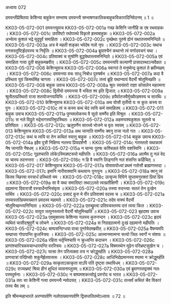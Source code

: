 अध्यायः 072

दमयन्तीप्रेषितया केशिन्या बाहुकेन सम्भाष्य दमयन्त्यै सम्भाषणकालिकबाहुकविकारादिनिवेदनम् ॥ 1 ॥

KK03-05-072-001	दमयन्त्युवाच 
KK03-05-072-001a	गच्छ केशिनि जानीहि क एष रथवाहकः ।
KK03-05-072-001c	उपविष्टो रथोपस्थे विकृतो ह्रस्वबाहुकः ॥
KK03-05-072-002a	अभ्येत्य कुशलं भद्रे मृदुपूर्वं समाहिता ।
KK03-05-072-002c	पृच्छेथाः पुरुषे ह्येनं यथातत्त्वमनिन्दिते ॥
KK03-05-072-003a	अत्र मे महती शङ्का भवेदेष नलो नृपः ।
KK03-05-072-003c	यथाच मनसस्तुष्टिर्हृदयस्य च निर्वृतिः ॥
KK03-05-072-004a	ब्रूयाश्चैनं कथान्ते त्वं पर्णादवचनं यथा ।
KK03-05-072-004c	प्रतिवाक्यं च सुश्रोणि बुद्ध्येथास्त्वमनिन्दिते ॥
KK03-05-072-005a	एवं समाहिता गत्वा दूती बाहुकमब्रवीत् ।
KK03-05-072-005c	दमयन्त्यपि कल्याणी प्रासादस्थाऽन्ववैक्षत ॥
KK03-05-072-006	केशिन्युवाच 
KK03-05-072-006a	स्वागतं ते मनुष्येन्द्र कुशलं ते ब्रवीम्यहम् ।
KK03-05-072-006c	दमयन्त्या वचः साधु निबोध पुरुषर्षभ ॥
KK03-05-072-007a	कदा वै प्रस्थिता यूयं किमर्थमिह चागताः ।
KK03-05-072-007c	तत्त्वं ब्रूहि यथान्यायं वैदर्भी श्रोतुमिच्छति ॥
KK03-05-072-008	बाहुक उवाच 
KK03-05-072-008a	श्रुतः स्वयंवरो राज्ञा कोसलेन महात्मना ।
KK03-05-072-008c	द्वितीयो दमयन्त्या वै भविता श्व इति द्विजात् ॥
KK03-05-072-009a	श्रुत्वैतत्प्रस्थितो राजा शतयोजनयायिभिः ।
KK03-05-072-009c	हयैर्वातजवैर्मुख्यैरहमस्य च सारथिः ॥
KK03-05-072-010	केशिन्युवाच 
KK03-05-072-010a	अथ योसौ तृतीयो वः स कुतः कस्य वा पुनः ।
KK03-05-072-010c	त्वं च कस्य कथं चेदं त्वयि कर्म समाहितम् ॥
KK03-05-072-011	बाहुक उवाच 
KK03-05-072-011a	पुण्यश्लोकस्य वै सूतो वार्ष्णेय इति विश्रुतः ।
KK03-05-072-011c	स नले विद्रुते भद्रेभागस्वरिमुपस्थितः ॥
KK03-05-072-012a	अहमप्यश्वकुशलः सूतत्वे च प्रतिष्ठितः ।
KK03-05-072-012c	ऋतुपर्णेन सारथ्ये भोजने च वृतः स्वयम् ॥
KK03-05-072-013	केशिन्युवाच 
KK03-05-072-013a	अथ जानाति वार्ष्णेयः क्वनु राजा नलो गतः ।
KK03-05-072-013c	कथं च त्वयि वा तेन कथितं स्यात्तु बाहुक ॥
KK03-05-072-014	बाहुक उवाच 
KK03-05-072-014a	इहैव पुत्रौ निक्षिप्य नलस्य प्रियदर्शनौ ।
KK03-05-072-014c	गतस्ततो यथाकामं नैष जानाति नैषधम् ॥
KK03-05-072-015a	न चान्यः पुरुषः कश्चिन्नलं वेत्ति यशस्विनि ।
KK03-05-072-015c	गूढश्चरति लोकेऽस्मिन्नष्टरूपो महीपतिः ॥
KK03-05-072-016a	आत्मैव तु नलं वेद या चास्य तदनन्तरा ।
KK03-05-072-016c	न हि वै स्वानि लिङ्गानि नलं शंसन्ति कर्हिचित् ॥
KK03-05-072-017	केशिन्युवाच 
KK03-05-072-017a	योसावयोध्यां प्रथमं गतोसौ ब्राह्मणस्तदा ।
KK03-05-072-017c	इमानि नारीवाक्यानि कथयानः पुनःपुनः ॥
KK03-05-072-018a	क्वनु त्वं कितव च्छित्त्वा वस्त्रार्धं प्रस्थितो मम ।
KK03-05-072-018c	उत्सृज्य विपिने सुप्तामनुरक्तां प्रियां प्रिय ॥
KK03-05-072-019a	सा वै यथा समादिष्टा तथाऽऽस्ते त्वत्प्रतीक्षिणी ।
KK03-05-072-019c	दह्यमाना दिवारात्रौ वस्त्रार्धेनाभिसंवृता ॥
KK03-05-072-020a	तस्या रुदन्त्याः सततं तेन दुःखेन पार्थिव ।
KK03-05-072-020c	प्रसादं कुरु मे वीर प्रतिवाक्यं वदस्व च ॥
KK03-05-072-021a	तस्यास्तत्प्रियमाख्यानं प्रवदस्व महामते ।
KK03-05-072-021c	तदेव वाक्यं वैदर्भी श्रोतुमिच्छन्त्यनिन्दिता ॥
KK03-05-072-022a	एतच्छ्रुत्वा प्रतिवचस्तस्य दत्तं त्वया किल ।
KK03-05-072-022c	यत्पुरा तत्पुनस्त्वत्तो वैदर्भी श्रोतुमिच्छति ॥
KK03-05-072-023	बृहदश्व उवाच 
KK03-05-072-023a	एवमुक्तस्य केशिन्या नलस्य कुरुनन्दन ।
KK03-05-072-023c	हृदयं व्यथितं चासीदश्रुपूर्णे च लोचने ॥
KK03-05-072-024a	स निग्राह्यात्मनो दुःखं दह्यमानो महीपतिः ।
KK03-05-072-024c	बाष्पसन्दिग्धया वाचा पुनरेवेदमब्रवीत् ॥
KK03-05-072-025a	वैषम्यमपि सम्प्राप्ता गोपायन्ति कुलस्त्रियः ।
KK03-05-072-025c	आत्मानमात्मना सत्यो जितः स्वर्गो न संशयः ॥
KK03-05-072-026a	रहिता भर्तृभिश्चापि न क्रुध्यन्ति कदाचन ।
KK03-05-072-026c	प्राणांश्चारित्रकवचान्धारयन्ति वरस्त्रियः ॥
KK03-05-072-027a	विषमस्थेन मूढेन परिभ्रष्टसुखेन च ।
KK03-05-072-027c	यत्सा तेन परित्यक्ता तत्र न क्रोद्धुमर्हति ॥
KK03-05-072-028a	प्राणयात्रां परिप्रेप्सोः शकुनैर्हृतवाससः ।
KK03-05-072-028c	आधिभिर्दह्यमानस्य श्यामा न क्रोद्धुमर्हति ॥
KK03-05-072-029a	सत्कृताऽसत्कृता वाऽपि पतिं दृष्ट्वा तथाविधम् ।
KK03-05-072-029c	राज्यभ्रष्टं श्रिया हीनं क्षुधितं व्यसनाप्लुतम् ॥
KK03-05-072-030a	एवं ब्रुवाणस्तद्वाक्यं नलः परमदुर्मनाः ।
KK03-05-072-030c	न बाष्पमशकत्सोढुं प्ररुरोद च भारत ॥
KK03-05-072-031a	ततः सा केशिनी गत्वा दमयन्त्यै न्यवेदयत् ।
KK03-05-072-031c	तत्सर्वं कथितं चैव विकारं तस्य चैव तम् ॥

इति श्रीमन्महाभारते अरण्यपर्वणि नलोपाख्यानपर्वणि द्विसप्ततितमोऽध्यायः ॥ 72 ॥
